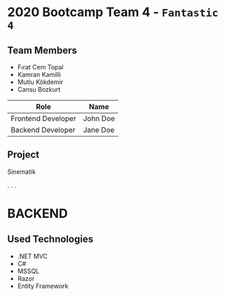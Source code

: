 # 2020 Bootcamp Team 4 - `Fantastic 4`

## Team Members

- Fırat Cem Topal
- Kamran Kamilli
- Mutlu Kökdemir
- Cansu Bozkurt


| Role               | Name      |
|--------------------|-----------|
| Frontend Developer | John Doe  |
| Backend Developer  | Jane Doe  |

## Project

Sinematik

.
.
.

# BACKEND

 ## Used Technologies

  - .NET MVC
  - C#
  - MSSQL
  - Razor
  - Entity Framework
  
